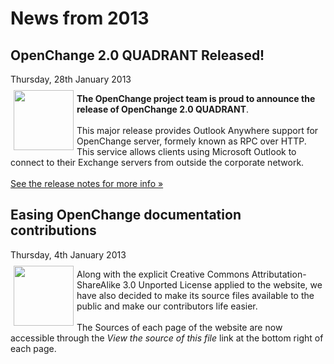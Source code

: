 # News from 2013 #

<div class="news">
  <h2>OpenChange 2.0 QUADRANT Released!</h2>
  <div class="date">Thursday, 28th January 2013</div>

<img border="0" width="96" height="96" style="border: 0pt none;
margin: -5px 5px 5px; float: left;" alt=""
src="/images/openchange_logo_v2.png" />

**The OpenChange project team is proud to announce the release of
OpenChange 2.0 QUADRANT**.  <br/><br/> This major release provides
Outlook Anywhere support for OpenChange server, formely known as RPC
over HTTP. This service allows clients using Microsoft Outlook to
connect to their Exchange servers from outside the corporate network.
<br/><br/> [See the release notes for more info
&raquo;](/developers/relnotes/2.0-quadrant.html)

</div>

<div class="news">
  <h2>Easing OpenChange documentation contributions</h2>
  <div class="date">Thursday, 4th January 2013</div>

<img border="0" width="96" height="96" style="border: 0pt none;
margin: -5px 5px 5px; float: left;" alt=""
src="/images/openchange_logo_v2.png" />

Along with the explicit Creative Commons Attributation-ShareAlike 3.0
Unported License applied to the website, we have also decided to make
its source files available to the public and make our contributors
life easier.<br/><br/> The Sources of each page of the website are now
accessible through the *View the source of this file* link at the
bottom right of each page.

</div>